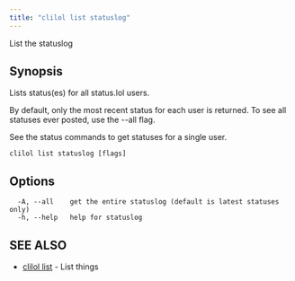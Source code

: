 ```yaml
---
title: "clilol list statuslog"
---
```


List the statuslog

## Synopsis

Lists status(es) for all status.lol users.

By default, only the most recent status for each user is returned.
To see all statuses ever posted, use the --all flag.

See the status commands to get statuses for a single user.

```
clilol list statuslog [flags]
```

## Options

```
  -A, --all    get the entire statuslog (default is latest statuses only)
  -h, --help   help for statuslog
```

## SEE ALSO

* [clilol list](clilol_list.md)	 - List things
